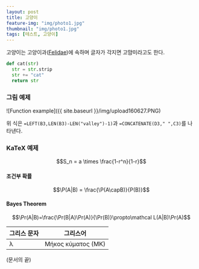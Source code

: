 ```yaml
---
layout: post
title: 고양이
feature-img: "img/photo1.jpg"
thumbnail: "img/photo1.jpg"
tags: [테스트, 고양이]
---
```

고양이는 고양이과([Felidae](https://en.wikipedia.org/wiki/Felidae))에 속하며 글자가 각지면 고먐미라고도 한다.

```python
def cat(str)
  str = str.strip
  str += "cat"
  return str
```

### 그림 예제

![Function example]({{ site.baseurl }}/img/upload160627.PNG)

위 식은 <code>=LEFT(B3,LEN(B3)-LEN("valley")-1)</code>과 <code>=CONCATENATE(D3," ",C3)</code>를 나타낸다.

### KaTeX 예제

$$S_n = a \times \frac{1-r^n}{1-r}$$

#### 조건부 확률

$$\P(A|B) = \frac{\P(A\capB)}{P(B)}$$

#### Bayes Theorem

$$\Pr(A|B)=\frac{\Pr(B|A)\Pr(A)}{\Pr(B)}\propto\mathcal L(A|B)\Pr(A)$$

그리스 문자 | 그리스어
--------- | --------
λ | Μήκος κύματος (ΜΚ)

(문서의 끝)
